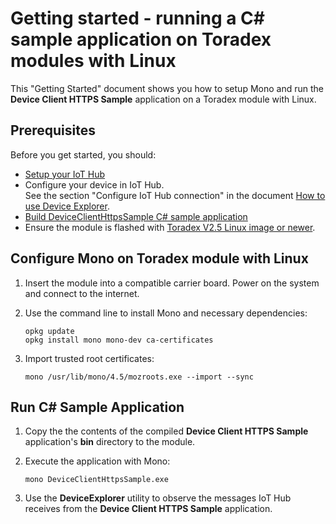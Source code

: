 # Getting started - running a C# sample application on Toradex modules with Linux

This "Getting Started" document shows you how to setup Mono and run the **Device Client HTTPS Sample** application on a Toradex module with Linux.

## Prerequisites

Before you get started, you should:

- [Setup your IoT Hub][setup-iothub]
- Configure your device in IoT Hub. <br/>See the section "Configure IoT Hub connection" in the document [How to use Device Explorer][device-explorer].
- [Build DeviceClientHttpsSample C# sample application][run_sample_on_desktop_windows]
- Ensure the module is flashed with [Toradex V2.5 Linux image or newer][toradex_image_update].

## Configure Mono on Toradex module with Linux

1.  Insert the module into a compatible carrier board.  Power on the system and connect to the internet.

2.  Use the command line to install Mono and necessary dependencies:

    ```
    opkg update
    opkg install mono mono-dev ca-certificates
    ```

3.  Import trusted root certificates:

    ```
    mono /usr/lib/mono/4.5/mozroots.exe --import --sync
    ```

## Run C# Sample Application

1.  Copy the the contents of the compiled **Device Client HTTPS Sample** application's **bin** directory to the module.

2.  Execute the application with Mono:

    ```
    mono DeviceClientHttpsSample.exe
    ```

3. Use the **DeviceExplorer** utility to observe the messages IoT Hub receives from the **Device Client HTTPS Sample** application.


[device-explorer]: ../../tools/DeviceExplorer/doc/how_to_use_device_explorer.md
[setup-iothub]: ../../doc/setup_iothub.md
[run_sample_on_desktop_windows]: run_sample_on_desktop_windows.md
[toradex_image_update]: http://developer.toradex.com/knowledge-base/how-to-setup-environment-for-embedded-linux-application-development#Linux_Image_Update